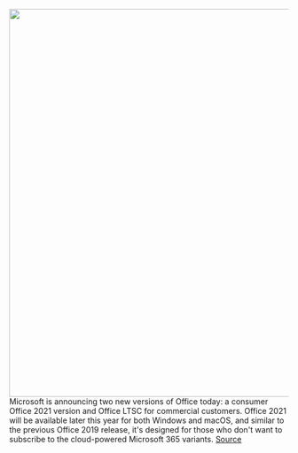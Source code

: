 <img src='https://cdn.vox-cdn.com/thumbor/x3WyNRIE_OvYp0jETEe8--n1Suk=/0x0:3840x2160/1200x800/filters:focal(1613x773:2227x1387)/cdn.vox-cdn.com/uploads/chorus_image/image/68838442/officeicons.0.jpg' width='700px' /><br/>
Microsoft is announcing two new versions of Office today: a consumer Office 2021 version and Office LTSC for commercial customers. Office 2021 will be available later this year for both Windows and macOS, and similar to the previous Office 2019 release, it's designed for those who don't want to subscribe to the cloud-powered Microsoft 365 variants.
<a href='https://www.theverge.com/2021/2/18/22288959/microsoft-office-2021-windows-mac-features-release-date-price'> Source <a/>